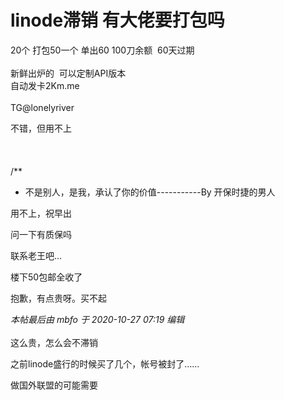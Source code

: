 # linode滞销 有大佬要打包吗


20个 打包50一个 单出60 100刀余额&nbsp;&nbsp;60天过期<br />
<br />
新鲜出炉的&nbsp;&nbsp;可以定制API版本&nbsp;&nbsp;<br />
自动发卡2Km.me<br />
<br />
TG@lonelyriver

不错，但用不上<br />
<br />
<br />
<br />
/**<br />
 * 不是别人，是我，承认了你的价值-----------By 开保时捷的男人

用不上，祝早出

问一下有质保吗<img src="static/image/smiley/default/lol.gif" smilieid="12" border="0" alt="" />

联系老王吧...

楼下50包邮全收了

抱歉，有点贵呀。买不起

<i class="pstatus"> 本帖最后由 mbfo 于 2020-10-27 07:19 编辑 </i><br />
<br />
这么贵，怎么会不滞销

之前linode盛行的时候买了几个，帐号被封了……

做国外联盟的可能需要
